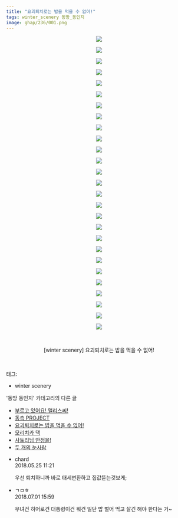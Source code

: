 ```yaml
---
title: "요괴퇴치로는 밥을 먹을 수 없어!"
tags: winter_scenery 동방_동인지
image: ghap/236/001.png
---
```

<div class="article">
<p style="text-align: center; clear: none; float: none;"><img src="{{ site.nasurl }}/ghap/236/001.png"/></p>
<p style="text-align: center; clear: none; float: none;"><img src="{{ site.nasurl }}/ghap/236/002.png"/></p>
<p style="text-align: center; clear: none; float: none;"><img src="{{ site.nasurl }}/ghap/236/003.png"/></p>
<p style="text-align: center; clear: none; float: none;"><img src="{{ site.nasurl }}/ghap/236/004.png"/></p>
<p style="text-align: center; clear: none; float: none;"><img src="{{ site.nasurl }}/ghap/236/005.png"/></p>
<p style="text-align: center; clear: none; float: none;"><img src="{{ site.nasurl }}/ghap/236/006.png"/></p>
<p style="text-align: center; clear: none; float: none;"><img src="{{ site.nasurl }}/ghap/236/007.png"/></p>
<p style="text-align: center; clear: none; float: none;"><img src="{{ site.nasurl }}/ghap/236/008.png"/></p>
<p style="text-align: center; clear: none; float: none;"><img src="{{ site.nasurl }}/ghap/236/009.png"/></p>
<p style="text-align: center; clear: none; float: none;"><img src="{{ site.nasurl }}/ghap/236/010.png"/></p>
<p style="text-align: center; clear: none; float: none;"><img src="{{ site.nasurl }}/ghap/236/011.png"/></p>
<p style="text-align: center; clear: none; float: none;"><img src="{{ site.nasurl }}/ghap/236/012.png"/></p>
<p style="text-align: center; clear: none; float: none;"><img src="{{ site.nasurl }}/ghap/236/013.png"/></p>
<p style="text-align: center; clear: none; float: none;"><img src="{{ site.nasurl }}/ghap/236/014.png"/></p>
<p style="text-align: center; clear: none; float: none;"><img src="{{ site.nasurl }}/ghap/236/015.png"/></p>
<p style="text-align: center; clear: none; float: none;"><img src="{{ site.nasurl }}/ghap/236/016.png"/></p>
<p style="text-align: center; clear: none; float: none;"><img src="{{ site.nasurl }}/ghap/236/017.png"/></p>
<p style="text-align: center; clear: none; float: none;"><img src="{{ site.nasurl }}/ghap/236/018.png"/></p>
<p style="text-align: center; clear: none; float: none;"><img src="{{ site.nasurl }}/ghap/236/019.png"/></p>
<p style="text-align: center; clear: none; float: none;"><img src="{{ site.nasurl }}/ghap/236/020.png"/></p>
<p style="text-align: center; clear: none; float: none;"><img src="{{ site.nasurl }}/ghap/236/021.png"/></p>
<p style="text-align: center; clear: none; float: none;"><img src="{{ site.nasurl }}/ghap/236/022.png"/></p>
<p style="text-align: center; clear: none; float: none;"><img src="{{ site.nasurl }}/ghap/236/023.png"/></p>
<p style="text-align: center; clear: none; float: none;"><img src="{{ site.nasurl }}/ghap/236/024.png"/></p>
<p style="text-align: center; clear: none; float: none;"><img src="{{ site.nasurl }}/ghap/236/025.png"/></p>
<p style="text-align: center; clear: none; float: none;"><img src="{{ site.nasurl }}/ghap/236/026.png"/></p>
<p style="text-align: center; clear: none; float: none;"><img src="{{ site.nasurl }}/ghap/236/027.jpg"/></p>
<p style="text-align: center; clear: none; float: none;"><br/></p>
<p style="text-align: center; clear: none; float: none;">[winter scenery] 요괴퇴치로는 밥을 먹을 수 없어!</p>
<p><br/></p>
</div><div class="tagTrail">
<p>태그: </p>
<ul>
<li>winter scenery</li>
</ul>
</div><div class="another">
<p>'동방 동인지' 카테고리의 다른 글</p>
<ul>
<li><a href="/2016-06-19-ghap_238">부르고 있어요! 앨리스씨!</a></li>
<li><a href="/2016-06-19-ghap_237">동측 PROJECT</a></li>
<li><a href="/2016-06-19-ghap_236">요괴퇴치로는 밥을 먹을 수 없어!</a></li>
<li><a href="/2016-06-19-ghap_235">모리치카 댁</a></li>
<li><a href="/2016-06-19-ghap_234">사토리님 안정을!</a></li>
<li><a href="/2016-06-19-ghap_233">두 개의 눈사람</a></li>
</ul>
</div><div class="cb_module cb_fluid">
<div class="cb_wrt cb_profile">
<div class="comment">
<ul>
<li class="cb_thumb_off" id="comment15261508">
<div class="cb_comment_area">
<div class="cb_info_area">
<div class="cb_section">
<span class="cb_nick_name">chard</span>
</div>
<div class="cb_section">
<span class="cb_date">2018.05.25 11:21 </span>
</div>
</div>
<div class="cb_dsc_comment">
<p class="cb_dsc">
											우선 퇴치하니까 바로 태세변환하고 집값뜯는것보게;
										</p>
</div>
</div></li>
<li class="cb_thumb_off" id="comment15279316">
<div class="cb_comment_area">
<div class="cb_info_area">
<div class="cb_section">
<span class="cb_nick_name">ㄱㅁㅎ</span>
</div>
<div class="cb_section">
<span class="cb_date">2018.07.01 15:59 </span>
</div>
</div>
<div class="cb_dsc_comment">
<p class="cb_dsc">
											무녀건 히어로건 대통령이건 뭐건 일단 밥 벌어 먹고 살긴 해야 한다는 거~
										</p>
</div>
</div></li>
</ul>
</div>
</div><!-- commentList close -->
</div>